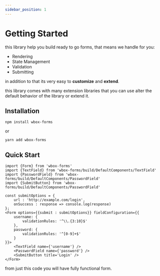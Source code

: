 ```yaml
---
sidebar_position: 1
---
```


# Getting Started

this library help you build ready to go forms, that means we handle for you:

- Rendering
- State Management
- Validation
- Submitting

in addition to that its very easy to **customize** and **extend**.

this library comes with many extension libraries that you can use alter the default behavior of the library or extend it.

## Installation

    npm install wbox-forms

or

    yarn add wbox-forms

## Quick Start

    import {Form} from 'wbox-forms'
    import {TextField} from 'wbox-forms/build/DefaultComponents/TextField'
    import {PasswordField} from 'wbox-forms/build/DefaultComponents/PasswordField'
    import {SubmitButton} from 'wbox-forms/build/DefaultComponents/PasswordField'

    const submitOptions = {
        url : 'http://example.com/login',
        onSuccess : response => console.log(response) 
    };
    <Form options={{submit : submitOptions}} fieldConfiguration={{
        username: {
            validationRules: '^\\.{3:10}$'
        },
        password: {
            validationRules: '^[0-9]+$'
        }
    }}>
        <TextField name={'username'} />
        <PasswordField name={'password'} />
        <SubmitButton title='Login' />
    </Form>

from just this code you will have fully functional form.
